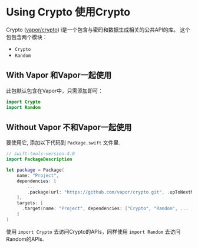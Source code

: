 # Using Crypto 使用Crypto

Crypto ([vapor/crypto](https://github.com/vapor/crypto)) i是一个包含与密码和数据生成相关的公共API的库。 这个包包含两个模块：

- `Crypto`
- `Random`

## With Vapor 和Vapor一起使用

此包默认包含在Vapor中，只需添加即可：

```swift
import Crypto
import Random
```

## Without Vapor 不和Vapor一起使用

要使用它, 添加以下代码到 `Package.swift` 文件里.

```swift
// swift-tools-version:4.0
import PackageDescription

let package = Package(
    name: "Project",
    dependencies: [
        ...
        .package(url: "https://github.com/vapor/crypto.git", .upToNextMajor(from: "x.0.0")),
    ],
    targets: [
      .target(name: "Project", dependencies: ["Crypto", "Random", ... ])
    ]
)
```

使用 `import Crypto` 去访问Crypto的APIs，同样使用 `import Random` 去访问Random的APIs.